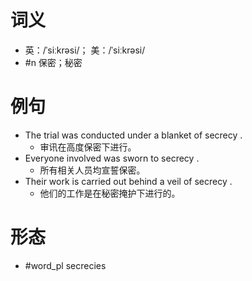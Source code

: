 # 词义
- 英：/ˈsiːkrəsi/； 美：/ˈsiːkrəsi/
- #n 保密；秘密
# 例句
- The trial was conducted under a blanket of secrecy .
	- 审讯在高度保密下进行。
- Everyone involved was sworn to secrecy .
	- 所有相关人员均宣誓保密。
- Their work is carried out behind a veil of secrecy .
	- 他们的工作是在秘密掩护下进行的。
# 形态
- #word_pl secrecies
